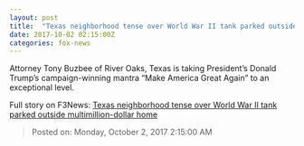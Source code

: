 ```yaml
---
layout: post
title:  "Texas neighborhood tense over World War II tank parked outside multimillion-dollar home"
date: 2017-10-02 02:15:00Z
categories: fox-news
---
```


Attorney Tony Buzbee of River Oaks, Texas is taking President’s Donald Trump’s campaign-winning mantra “Make America Great Again” to an exceptional level.


Full story on F3News: [Texas neighborhood tense over World War II tank parked outside multimillion-dollar home](http://www.f3nws.com/n/gmBpFB)

> Posted on: Monday, October 2, 2017 2:15:00 AM
